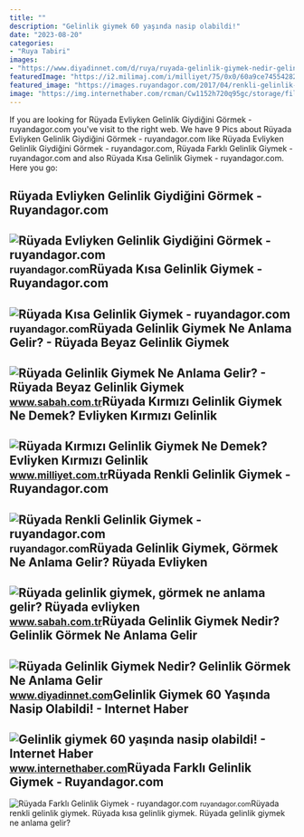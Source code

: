 ```yaml
---
title: ""
description: "Gelinlik giymek 60 yaşında nasip olabildi!"
date: "2023-08-20"
categories:
- "Ruya Tabiri"
images:
- "https://www.diyadinnet.com/d/ruya/ruyada-gelinlik-giymek-nedir-gelinlik-gormek-ne-anlama-gelir-280.jpg"
featuredImage: "https://i2.milimaj.com/i/milliyet/75/0x0/60a9ce74554282057cb16058.jpg"
featured_image: "https://images.ruyandagor.com/2017/04/renkli-gelinlik-giymek-1428.jpg"
image: "https://img.internethaber.com/rcman/Cw1152h720q95gc/storage/files/images/2021/10/04/1e8f7bbccc6b61d2ab199290bf9bad2b-9Nbt_cover.jpg"
---
```


If you are looking for Rüyada Evliyken Gelinlik Giydiğini Görmek - ruyandagor.com you've visit to the right web. We have 9 Pics about Rüyada Evliyken Gelinlik Giydiğini Görmek - ruyandagor.com like Rüyada Evliyken Gelinlik Giydiğini Görmek - ruyandagor.com, Rüyada Farklı Gelinlik Giymek - ruyandagor.com and also Rüyada Kısa Gelinlik Giymek - ruyandagor.com. Here you go:

Rüyada Evliyken Gelinlik Giydiğini Görmek - Ruyandagor.com
----------------------------------------------------------

 ![Rüyada Evliyken Gelinlik Giydiğini Görmek - ruyandagor.com](https://images.ruyandagor.com/2017/04/evliyken-gelinlik-giydigini-gormek-2357.jpg) <small>ruyandagor.com</small>Rüyada Kısa Gelinlik Giymek - Ruyandagor.com
--------------------------------------------

 ![Rüyada Kısa Gelinlik Giymek - ruyandagor.com](https://images.ruyandagor.com/2017/04/kisa-gelinlik-giymek-2342.jpg) <small>ruyandagor.com</small>Rüyada Gelinlik Giymek Ne Anlama Gelir? - Rüyada Beyaz Gelinlik Giymek
----------------------------------------------------------------------

 ![Rüyada Gelinlik Giymek Ne Anlama Gelir? - Rüyada Beyaz Gelinlik Giymek](https://iasbh.tmgrup.com.tr/32e297/650/344/0/43/1200/672?u=https://isbh.tmgrup.com.tr/sbh/2020/03/23/ruyada-gelinlik-giymek-gormek-ne-anlama-gelir-ruyada-beyaz-evliyken-gelinlik-giymek-ruya-tabirleri-1584970976886.jpg) <small>www.sabah.com.tr</small>Rüyada Kırmızı Gelinlik Giymek Ne Demek? Evliyken Kırmızı Gelinlik
------------------------------------------------------------------

 ![Rüyada Kırmızı Gelinlik Giymek Ne Demek? Evliyken Kırmızı Gelinlik](https://i2.milimaj.com/i/milliyet/75/0x0/60a9ce74554282057cb16058.jpg) <small>www.milliyet.com.tr</small>Rüyada Renkli Gelinlik Giymek - Ruyandagor.com
----------------------------------------------

 ![Rüyada Renkli Gelinlik Giymek - ruyandagor.com](https://images.ruyandagor.com/2017/04/renkli-gelinlik-giymek-1428.jpg) <small>ruyandagor.com</small>Rüyada Gelinlik Giymek, Görmek Ne Anlama Gelir? Rüyada Evliyken
---------------------------------------------------------------

 ![Rüyada gelinlik giymek, görmek ne anlama gelir? Rüyada evliyken](https://iasbh.tmgrup.com.tr/30e779/650/344/0/0/767/403?u=https://isbh.tmgrup.com.tr/sbh/2020/06/27/ruyada-gelinlik-giymek-gormek-ne-anlama-gelir-ruyada-beyaz-evliyken-gelinlik-giymek-ruya-tabirleri-1593264054030.jpg) <small>www.sabah.com.tr</small>Rüyada Gelinlik Giymek Nedir? Gelinlik Görmek Ne Anlama Gelir
-------------------------------------------------------------

 ![Rüyada Gelinlik Giymek Nedir? Gelinlik Görmek Ne Anlama Gelir](https://www.diyadinnet.com/d/ruya/ruyada-gelinlik-giymek-nedir-gelinlik-gormek-ne-anlama-gelir-280.jpg) <small>www.diyadinnet.com</small>Gelinlik Giymek 60 Yaşında Nasip Olabildi! - Internet Haber
-----------------------------------------------------------

 ![Gelinlik giymek 60 yaşında nasip olabildi! - Internet Haber](https://img.internethaber.com/rcman/Cw1152h720q95gc/storage/files/images/2021/10/04/1e8f7bbccc6b61d2ab199290bf9bad2b-9Nbt_cover.jpg) <small>www.internethaber.com</small>Rüyada Farklı Gelinlik Giymek - Ruyandagor.com
----------------------------------------------

 ![Rüyada Farklı Gelinlik Giymek - ruyandagor.com](https://images.ruyandagor.com/2017/06/farkli-gelinlik-giymek-2243.jpg) <small>ruyandagor.com</small>Rüyada renkli gelinlik giymek. Rüyada kısa gelinlik giymek. Rüyada gelinlik giymek ne anlama gelir?
